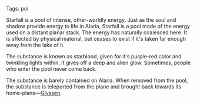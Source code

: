 Tags: poi

Starfall is a pool of intense, other-worldly energy. Just as the soul and shadow provide energy to life in Alaria, Starfall is a pool made of the energy used on a distant planar stack. The energy has naturally coalesced here. It is affected by physical material, but ceases to exist if it's taken far enough away from the lake of it.

The substance is known as starblood, given for it's purple-red color and twinkling lights within. It gives off a deep and alien glow. Sometimes, people who enter the pool never come back. 

The substance is barely contained on Alaria. When removed from the pool, the substance is teleported from the plane and brought back towards its home-plane—[Glyssen](Glyssen).